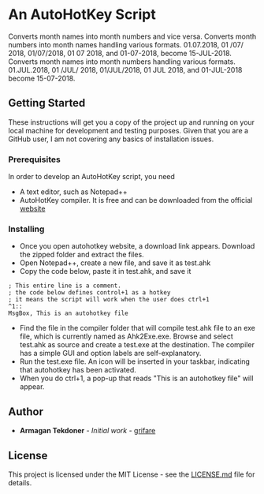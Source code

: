 # An AutoHotKey Script

Converts month names into month numbers and vice versa.
 Converts month numbers into month names handling various formats. 01.07.2018, 01 /07/ 2018, 01/07/2018, 01 07 2018, and 01-07-2018, become 15-JUL-2018.
 Converts month names into month numbers handling various formats. 01.JUL.2018, 01 /JUL/ 2018, 01/JUL/2018, 01 JUL 2018, and 01-JUL-2018 become 15-07-2018.

## Getting Started

These instructions will get you a copy of the project up and running on your local machine for development and testing purposes.
Given that you are a GitHub user, I am not covering any basics of installation issues. 

### Prerequisites

In order to develop an AutoHotKey script, you need
* A text editor, such as Notepad++
* AutoHotKey compiler. It is free and can be downloaded from the official [website](https://www.autohotkey.com)

### Installing

* Once you open autohotkey website, a download link appears. Download the zipped folder and extract the files.
* Open Notepad++, create a new file, and save it as test.ahk
* Copy the code below, paste it in test.ahk, and save it
```
; This entire line is a comment.
; the code below defines control+1 as a hotkey
; it means the script will work when the user does ctrl+1
^1::
MsgBox, This is an autohotkey file
```
* Find the file in the compiler folder that will compile test.ahk file to an exe file, which is currently named as Ahk2Exe.exe. Browse and select test.ahk as source and create a test.exe at the destination. The compiler has a simple GUI and option labels are self-explanatory.
* Run the test.exe file. An icon will be inserted in your taskbar, indicating that autohotkey has been activated.
* When you do ctrl+1, a pop-up that reads "This is an autohotkey file" will appear.

## Author

* **Armagan Tekdoner** - *Initial work* - [grifare](https://github.com/grifare)

## License

This project is licensed under the MIT License - see the [LICENSE.md](LICENSE.md) file for details.